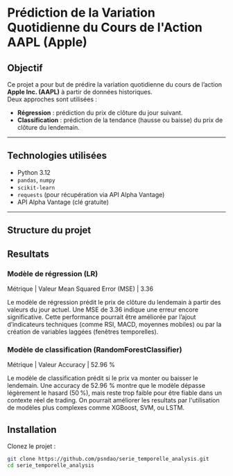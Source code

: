 # Prédiction de la Variation Quotidienne du Cours de l'Action AAPL (Apple)



## Objectif

Ce projet a pour but de prédire la variation quotidienne du cours de l’action **Apple Inc. (AAPL)** à partir de données historiques.  
Deux approches sont utilisées :  
- **Régression** : prédiction du prix de clôture du jour suivant.
- **Classification** : prédiction de la tendance (hausse ou baisse) du prix de clôture du lendemain.

---

## Technologies utilisées

- Python 3.12
- `pandas`, `numpy`
- `scikit-learn`
- `requests` (pour récupération via API Alpha Vantage)
- API Alpha Vantage (clé gratuite)

---

## Structure du projet
## Resultats
### Modèle de régression (LR)
Métrique | Valeur
Mean Squared Error (MSE) | 3.36

Le modèle de régression prédit le prix de clôture du lendemain à partir des valeurs du jour actuel.
Une MSE de 3.36 indique une erreur encore significative. Cette performance pourrait être améliorée par l’ajout d’indicateurs techniques (comme RSI, MACD, moyennes mobiles) ou par la création de variables laggées (fenêtres temporelles).

### Modèle de classification (RandomForestClassifier)
Métrique | Valeur
Accuracy | 52.96 %

Le modèle de classification prédit si le prix va monter ou baisser le lendemain.
Une accuracy de 52.96 % montre que le modèle dépasse légèrement le hasard (50 %), mais reste trop faible pour être fiable dans un contexte réel de trading. On pourrait améliorer les resultats par l'utilisation de modèles plus complexes comme XGBoost, SVM, ou LSTM.



## Installation

Clonez le projet :
```bash
git clone https://github.com/psndao/serie_temporelle_analysis.git
cd serie_temporelle_analysis

